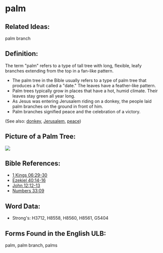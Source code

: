 # palm

## Related Ideas:

palm branch


## Definition:

The term "palm" refers to a type of tall tree with long, flexible, leafy branches extending from the top in a fan-like pattern.

* The palm tree in the Bible usually refers to a type of palm tree that produces a fruit called a "date." The leaves have a feather-like pattern.
* Palm trees typically grow in places that have a hot, humid climate. Their leaves stay green all year long.
* As Jesus was entering Jerusalem riding on a donkey, the people laid palm branches on the ground in front of him.
* Palm branches signified peace and the celebration of a victory.

(See also: [donkey](../other/donkey.md), [Jerusalem](../names/jerusalem.md), [peace](../other/peace.md))

## Picture of a Palm Tree:

<a href="https://content.bibletranslationtools.org/WycliffeAssociates/en_tw/raw/branch/master/PNGs/p/Palmtree.png"><img src="https://content.bibletranslationtools.org/WycliffeAssociates/en_tw/raw/branch/master/PNGs/p/Palmtree.png" ></a>

## Bible References:

* [1 Kings 06:29-30](rc://en/tn/help/1ki/06/29)
* [Ezekiel 40:14-16](rc://en/tn/help/ezk/40/14)
* [John 12:12-13](rc://en/tn/help/jhn/12/12)
* [Numbers 33:09](rc://en/tn/help/num/33/09)

## Word Data:

* Strong's: H3712, H8558, H8560, H8561, G5404

## Forms Found in the English ULB:

palm, palm branch, palms


